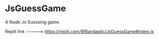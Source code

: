 # JsGuessGame
A Node Js Guessing game.

Replit link ------>  https://replit.com/@Bandastic/JsGuessGame#index.js
